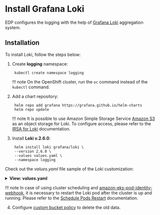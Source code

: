 # Install Grafana Loki

EDP configures the logging with the help of [Grafana Loki](https://grafana.com/oss/loki/) aggregation system.

## Installation

To install Loki, follow the steps below:

1. Create **logging** namespace:

        kubectl create namespace logging

   !!! note
       On the OpenShift cluster, run the `oc` command instead of the `kubectl` command.

2. Add a chart repository:

        helm repo add grafana https://grafana.github.io/helm-charts
        helm repo update

   !!! note
       It is possible to use Amazon Simple Storage Service [Amazon S3](https://aws.amazon.com/s3/) as an object storage for Loki.
       To configure access, please refer to the [IRSA for Loki](./loki-irsa.md) documentation.

3. Install **Loki v.2.6.0**:

        helm install loki grafana/loki \
        --version 2.6.0 \
        --values values.yaml \
        --namespace logging

  Check out the *values.yaml* file sample of the Loki customization:


   <details>
   <summary><b>View: values.yaml</b></summary>

```yaml
image:
  repository: grafana/loki
  tag: 2.3.0
config:
  auth_enabled: false
  schema_config:
    configs:
    - from: 2021-06-01
      store: boltdb-shipper
      object_store: s3
      schema: v11
      index:
        prefix: loki_index_
        period: 24h
  storage_config:
    aws:
      s3: s3://<AWS_REGION>/loki-<CLUSTER_NAME>
    boltdb_shipper:
      active_index_directory: /data/loki/index
      cache_location: /data/loki/boltdb-cache
      shared_store: s3
  chunk_store_config:
    max_look_back_period: 24h
resources:
  limits:
    memory: "128Mi"
  requests:
    cpu: "50m"
    memory: "128Mi"
serviceAccount:
  create: false
  name: edp-loki
persistence:
  enabled: false
```

  </details>

  !!! note
      In case of using cluster scheduling and [amazon-eks-pod-identity-webhook](https://github.com/aws/amazon-eks-pod-identity-webhook#amazon-eks-pod-identity-webhook), it is necessary to restart the Loki pod after the cluster is up and running.
      Please refer to the [Schedule Pods Restart](schedule-pods-restart.md) documentation.

4. Configure [custom bucket policy](https://docs.aws.amazon.com/AmazonS3/latest/userguide/object-lifecycle-mgmt.html) to delete the old data.
